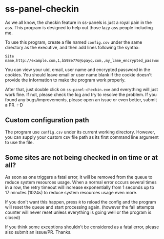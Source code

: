 ﻿# ss-panel-checkin
As we all know, the checkin feature in ss-panels is just a royal pain in the ass. This program is designed to help out those lazy ass people including me.

To use this program, create a file named `config.csv` under the same directory as the executive, and then add lines following the syntax:

	Site name,http://example.com,1,b598e776@opayq.com,,my_lame_encrypted_password

You can view your uid, email, user name and encrypted password in the cookies. You should leave email or user name blank if the cookie doesn't provide the information to make the program work properly.

After that, just double click on `ss-panel-checkin.exe` and everything will just work fine. If not, please check the log and try to resolve the problem. If you found any bugs/improvements, please open an issue or even better, submit a PR. :-D

## Custom configuration path
The program use `config.csv` under its current working directory. However, you can supply your custom csv file path as its first command line argument to use the file.

## Some sites are not being checked in on time or at all?
As soon as one triggers a fatal error, it will be removed from the queue to reduce system resources usage. When a normal error occurs several times in a row, the retry timeout will increase exponentially from 1 seconds up to 17 minutes (1024s) to reduce system resources usage even more.

If you don't want this happen, press `R` to reload the config and the program will reset the queue and start processing again. (however the fail attempts counter will never reset unless everything is going well or the program is closed)

If you think some exceptions shouldn't be considered as a fatal error, please also submit an issue/PR. Thanks.
